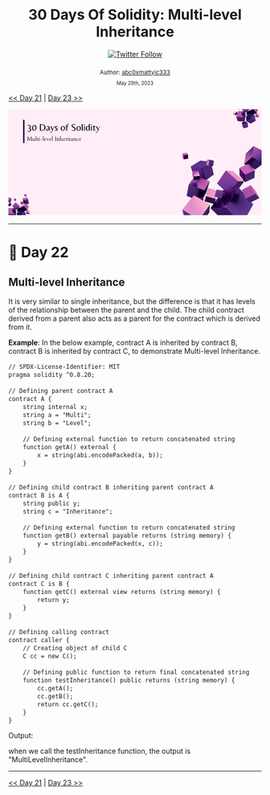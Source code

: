 <div align="center">
  <h1> 30 Days Of Solidity: Multi-level Inheritance</h1>
  <a class="header-badge" target="_blank" href="https://twitter.com/abc0xmattyic333">
  <img alt="Twitter Follow" src="https://img.shields.io/twitter/follow/abc0xmattyic333?style=social">
  </a>

<sub>Author:
<a href="https://github.com/abc0xmattyic333" target="_blank">abc0xmattyic333</a><br>
<small> May 29th, 2023</small>
</sub>

</div>

[<< Day 21](../Day%2021%20-%20Single%20Inheritance/readme.md) | [Day 23 >>](../Day%2023%20-%20Hierarchical%20Inheritance/readme.md)

![Cover](./cover.png)

---

# 📔 Day 22

## Multi-level Inheritance

It is very similar to single inheritance, but the difference is that it has levels of the relationship between the parent and the child. The child contract derived from a parent also acts as a parent for the contract which is derived from it.

**Example**: In the below example, contract A is inherited by contract B, contract B is inherited by contract C, to demonstrate Multi-level Inheritance.

```solidity
// SPDX-License-Identifier: MIT
pragma solidity ^0.8.20;

// Defining parent contract A
contract A {
    string internal x;
    string a = "Multi";
    string b = "Level";

    // Defining external function to return concatenated string
    function getA() external {
        x = string(abi.encodePacked(a, b));
    }
}

// Defining child contract B inheriting parent contract A
contract B is A {
    string public y;
    string c = "Inheritance";

    // Defining external function to return concatenated string
    function getB() external payable returns (string memory) {
        y = string(abi.encodePacked(x, c));
    }
}

// Defining child contract C inheriting parent contract A
contract C is B {
    function getC() external view returns (string memory) {
        return y;
    }
}

// Defining calling contract
contract caller {
    // Creating object of child C
    C cc = new C();

    // Defining public function to return final concatenated string
    function testInheritance() public returns (string memory) {
        cc.getA();
        cc.getB();
        return cc.getC();
    }
}
```

Output:

when we call the testInheritance function, the output is "MultiLevelInheritance".

---

[<< Day 21](../Day%2021%20-%20Single%20Inheritance/readme.md) | [Day 23 >>](../Day%2023%20-%20Hierarchical%20Inheritance/readme.md)
